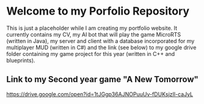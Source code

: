 # Welcome to my Porfolio Repository

This is just a placeholder while I am creating my portfolio website. It currently contains my CV, my AI bot that will play the game MicroRTS (written in Java), my server and client with a database incorporated for my multiplayer MUD (written in C#) and the link (see below) to my google drive folder containing my game project for this year (written in C++ and blueprints). 


## Link to my Second year game "A New Tomorrow"
https://drive.google.com/open?id=1tJGgp36AJNOPuuUv-fDUKsjzIl-caJyL

